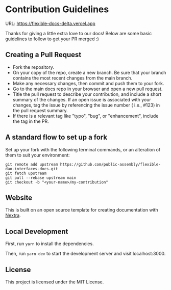 # Contribution Guidelines
URL: https://flexible-docs-delta.vercel.app

Thanks for giving a little extra love to our docs! Below are some basic guidelines to follow to get your PR merged :)

## Creating a Pull Request

- Fork the repository.
- On your copy of the repo, create a new branch. Be sure that your branch contains the most recent changes from the main branch.
- Make any necessary changes, then commit and push them to your fork.
- Go to the main docs repo in your browser and open a new pull request.
- Title the pull request to describe your contribution, and include a short summary of the changes. If an open issue is associated with your changes, tag the issue by referencing the issue number ( i.e., #123) in the pull request summary.
- If there is a relevant tag like "typo", "bug", or "enhancement", include the tag in the PR.

## A standard flow to set up a fork

Set up your fork with the following terminal commands, or an alteration of them to suit your environment:

```
git remote add upstream https://github.com/public-assembly/flexible-dao-interfaces-docs.git
git fetch upstream
git pull --rebase upstream main
git checkout -b "<your-name>/my-contribution"
```

## Website

This is built on an open source template for creating documentation with [Nextra](https://nextra.site).

## Local Development

First, run `yarn` to install the dependencies.

Then, run `yarn dev` to start the development server and visit localhost:3000.

## License

This project is licensed under the MIT License.
